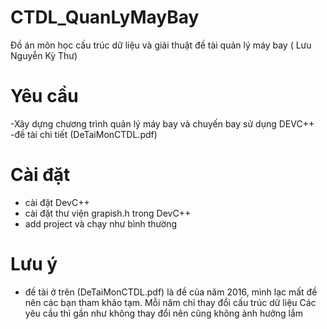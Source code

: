 # CTDL_QuanLyMayBay
Đồ án môn học cấu trúc dữ liệu và giải thuật đề tài quản lý máy bay ( Lưu Nguyễn Kỳ Thư)
# Yêu cầu
-Xây dựng chương trình quản lý máy bay và chuyến bay sử dụng DEVC++
-đề tài chi tiết (DeTaiMonCTDL.pdf) 
# Cài đặt
- cài đặt DevC++ 
- cài đặt thư viện grapish.h trong DevC++
- add project và chạy như bình thường
# Lưu ý
- đề tài ở trên (DeTaiMonCTDL.pdf) là đề của năm 2016, mình lạc mất đề nên các bạn tham khảo tạm. Mỗi năm chỉ thay đổi cấu trúc dữ liệu Các yêu cầu thì gần như không thay đổi
nên cũng không ảnh hưởng lắm
